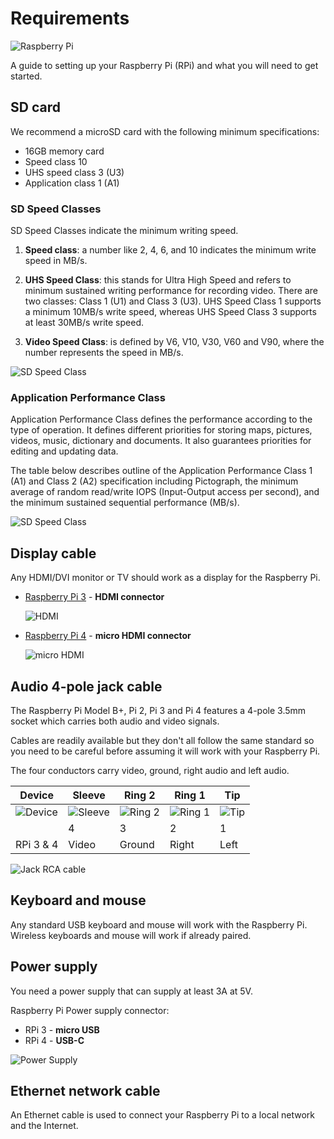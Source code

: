 # Requirements

![Raspberry Pi](../assets/raspberry-pi.png)

A guide to setting up your Raspberry Pi (RPi) and what you will need to get started.

## SD card

We recommend a microSD card with the following minimum specifications:

* 16GB memory card
* Speed class 10
* UHS speed class 3 (U3)
* Application class 1 (A1)

### SD Speed Classes

SD Speed Classes indicate the minimum writing speed.

1. **Speed class**: a number like 2, 4, 6, and 10 indicates the minimum write speed in MB/s.

2. **UHS Speed Class**: this stands for Ultra High Speed and refers to minimum sustained writing performance for recording video. There are two classes: Class 1 (U1) and Class 3 (U3). UHS Speed Class 1 supports a minimum 10MB/s write speed, whereas UHS Speed Class 3 supports at least 30MB/s write speed.

3. **Video Speed Class**: is defined by V6, V10, V30, V60 and V90, where the number represents the speed in MB/s.

![SD Speed Class](../assets/sd-speed-class.jpg)

### Application Performance Class

Application Performance Class defines the performance according to the type of operation. It defines different priorities for storing maps, pictures, videos, music, dictionary and documents. It also guarantees priorities for editing and updating data.

The table below describes outline of the Application Performance Class 1 (A1) and Class 2 (A2) specification including Pictograph, the minimum average of random read/write IOPS (Input-Output access per second), and the minimum sustained sequential performance (MB/s).

![SD Speed Class](../assets/sd-application-speed.jpg)

## Display cable

Any HDMI/DVI monitor or TV should work as a display for the Raspberry Pi.

* [Raspberry Pi 3](https://www.raspberrypi.org/products/raspberry-pi-3-model-b-plus/) - **HDMI connector**

    ![HDMI](../assets/hdmi.png)

* [Raspberry Pi 4](https://www.raspberrypi.org/products/raspberry-pi-4-model-b/) - **micro HDMI connector**

    ![micro HDMI](../assets/hdmi-micro.png)

## Audio 4-pole jack cable

The Raspberry Pi Model B+, Pi 2, Pi 3 and Pi 4 features a 4-pole 3.5mm socket which carries both audio and video signals.

Cables are readily available but they don't all follow the same standard so you need to be careful before assuming it will work with your Raspberry Pi.

The four conductors carry video, ground, right audio and left audio.

| Device                                 | Sleeve                                    | Ring 2                                    | Ring 1                                    | Tip                                |
| -------------------------------------- | ----------------------------------------- | ----------------------------------------- | ----------------------------------------- | ---------------------------------- |
| ![Device](../assets/jackplug-body.png) | ![Sleeve](../assets/jackplug-section.png) | ![Ring 2](../assets/jackplug-section.png) | ![Ring 1](../assets/jackplug-section.png) | ![Tip](../assets/jackplug-tip.png) |
|                                        | 4                                         | 3                                         | 2                                         | 1                                  |
| RPi 3 & 4                              | Video                                     | Ground                                    | Right                                     | Left                               |

![Jack RCA cable](../assets/jackplug-rca.png)

## Keyboard and mouse

Any standard USB keyboard and mouse will work with the Raspberry Pi. Wireless keyboards and mouse will work if already paired.

## Power supply

You need a power supply that can supply at least 3A at 5V.

Raspberry Pi Power supply connector:

* RPi 3 - **micro USB**
* RPi 4 - **USB-C**

![Power Supply](../assets/power-supply.png)

## Ethernet network cable

An Ethernet cable is used to connect your Raspberry Pi to a local network and the Internet.
